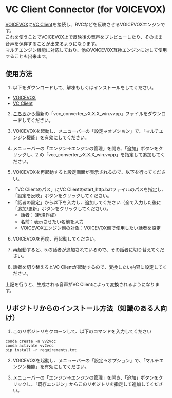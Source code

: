 # VC Client Connector (for VOICEVOX)

[VOICEVOX](https://voicevox.hiroshiba.jp/)に[VC Client](https://github.com/w-okada/voice-changer)を接続し、RVCなどを反映させるVOICEVOXエンジンです。  
これを使うことでVOICEVOX上で反映後の音声をプレビューしたり、そのまま音声を保存することが出来るようになります。  
マルチエンジン機能に対応しており、他のVOICEVOX互換エンジンに対して使用することも出来ます。  

## 使用方法

1. 以下をダウンロードして、解凍もしくはインストールをしてください。
- [VOICEVOX](https://voicevox.hiroshiba.jp/)
- [VC Client](https://github.com/w-okada/voice-changer)

2. [こちら](https://github.com/NON906/vcc_converter/releases)から最新の「vcc_converter_vX.X.X_win.vvpp」ファイルをダウンロードしてください。

3. VOICEVOXを起動し、メニューバーの「設定→オプション」で、「マルチエンジン機能」を有効にしてください。

4. メニューバーの「エンジン→エンジンの管理」を開き、「追加」ボタンをクリックし、2.の「vcc_converter_vX.X.X_win.vvpp」を指定して追加してください。

5. VOICEVOXを再起動すると設定画面が表示されるので、以下を行ってください。
- 「VC Clientのパス」にVC Clientのstart_http.batファイルのパスを指定し、「設定を反映」ボタンをクリックしてください。
- 「話者の設定」から以下を入力し、追加してください（全て入力した後に「追加/更新」ボタンをクリックしてください）。
  - 話者：（新規作成）
  - 名前：表示させたい名前を入力
  - VOICEVOXエンジン側の対象：VOICEVOX側で使用したい話者を設定

6. VOICEVOXを再度、再起動してください。

7. 再起動すると、5.の話者が追加されているので、その話者に切り替えてください。

8. 話者を切り替えるとVC Clientが起動するので、変換したい内容に設定してください。

上記を行うと、生成される音声がVC Clientによって変換されるようになります。

## リポジトリからのインストール方法（知識のある人向け）

1. このリポジトリをクローンして、以下のコマンドを入力してください

```
conda create -n vv2vcc
conda activate vv2vcc
pip install -r requirements.txt
```

2. VOICEVOXを起動し、メニューバーの「設定→オプション」で、「マルチエンジン機能」を有効にしてください。

3. メニューバーの「エンジン→エンジンの管理」を開き、「追加」ボタンをクリックし、「既存エンジン」からこのリポジトリを指定して追加してください。
